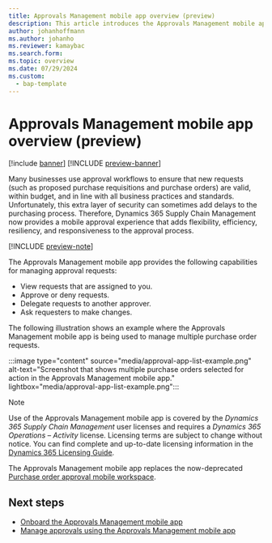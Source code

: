 ```yaml
---
title: Approvals Management mobile app overview (preview)
description: This article introduces the Approvals Management mobile app.
author: johanhoffmann
ms.author: johanho
ms.reviewer: kamaybac
ms.search.form:
ms.topic: overview
ms.date: 07/29/2024
ms.custom: 
  - bap-template
---
```


# Approvals Management mobile app overview (preview)

[!include [banner](../../includes/banner.md)]
[!INCLUDE [preview-banner](~/../shared-content/shared/preview-includes/preview-banner.md)]

Many businesses use approval workflows to ensure that new requests (such as proposed purchase requisitions and purchase orders) are valid, within budget, and in line with all business practices and standards. Unfortunately, this extra layer of security can sometimes add delays to the purchasing process. Therefore, Dynamics 365 Supply Chain Management now provides a mobile approval experience that adds flexibility, efficiency, resiliency, and responsiveness to the approval process.

[!INCLUDE [preview-note](~/../shared-content/shared/preview-includes/preview-note-d365.md)]

The Approvals Management mobile app provides the following capabilities for managing approval requests:

- View requests that are assigned to you.
- Approve or deny requests.
- Delegate requests to another approver.
- Ask requesters to make changes.

The following illustration shows an example where the Approvals Management mobile app is being used to manage multiple purchase order requests.

:::image type="content" source="media/approval-app-list-example.png" alt-text="Screenshot that shows multiple purchase orders selected for action in the Approvals Management mobile app." lightbox="media/approval-app-list-example.png":::

> [!NOTE]
> Use of the Approvals Management mobile app is covered by the *Dynamics 365 Supply Chain Management* user licenses and requires a *Dynamics 365 Operations – Activity* license. Licensing terms are subject to change without notice. You can find complete and up-to-date licensing information in the [Dynamics 365 Licensing Guide](https://go.microsoft.com/fwlink/?LinkId=866544).

The Approvals Management mobile app replaces the now-deprecated [Purchase order approval mobile workspace](../procurement/purchase-order-mobile-workspace.md).

## Next steps

- [Onboard the Approvals Management mobile app](onboard-approval-app.md)
- [Manage approvals using the Approvals Management mobile app](manage-approvals.md)

